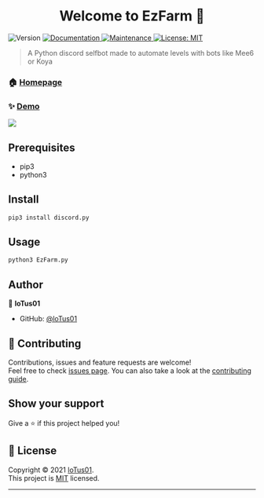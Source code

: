 <h1 align="center">Welcome to EzFarm 👋</h1>
<p>
  <img alt="Version" src="https://img.shields.io/badge/version-1.1-blue.svg?cacheSeconds=2592000" />
  <a href="https://github.com/kefranabg/readme-md-generator#readme" target="_blank">
    <img alt="Documentation" src="https://img.shields.io/badge/documentation-yes-brightgreen.svg" />
  </a>
  <a href="https://github.com/kefranabg/readme-md-generator/graphs/commit-activity" target="_blank">
    <img alt="Maintenance" src="https://img.shields.io/badge/Maintained%3F-yes-green.svg" />
  </a>
  <a href="https://github.com/kefranabg/readme-md-generator/blob/master/LICENSE" target="_blank">
    <img alt="License: MIT" src="https://img.shields.io/github/license/loTus01/EzFarm" />
  </a>
</p>

> A Python discord selfbot made to automate levels with bots like Mee6 or Koya

### 🏠 [Homepage](https://github.com/loTus04/EZ-farm_Selfbot/blob/main/README.md)

### ✨ [Demo](https://github.com/loTus04/EZ-farm_Selfbot/blob/main/img/Ezfarm1PNG.PNG?raw=true)
<img src="https://github.com/loTus04/EZ-farm_Selfbot/blob/main/img/Ezfarm1PNG.PNG?" />

## Prerequisites

- pip3
- python3

## Install

```sh
pip3 install discord.py
```

## Usage

```sh
python3 EzFarm.py
```

## Author

👤 **loTus01**

* GitHub: [@loTus01](https://github.com/loTus01)

## 🤝 Contributing

Contributions, issues and feature requests are welcome!<br />Feel free to check [issues page](https://github.com/kefranabg/readme-md-generator/issues). You can also take a look at the [contributing guide](https://github.com/kefranabg/readme-md-generator/blob/master/CONTRIBUTING.md).

## Show your support

Give a ⭐️ if this project helped you!

## 📝 License

Copyright © 2021 [loTus01](https://github.com/loTus01).<br />
This project is [MIT](https://github.com/kefranabg/readme-md-generator/blob/master/LICENSE) licensed.

***
